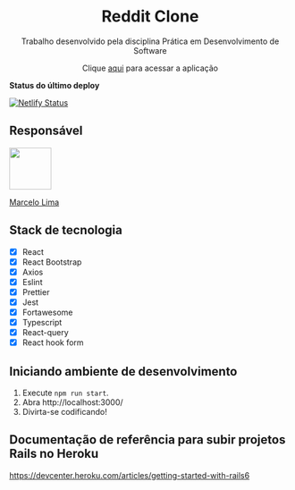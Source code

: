 <h1 align="center">
  Reddit Clone
</h1>

<p align="center">Trabalho desenvolvido pela disciplina Prática em Desenvolvimento de Software</p>

<p align="center">Clique <a href="https://peaceful-leavitt-6ab046.netlify.app/">aqui</a> para acessar a aplicação</p>
 
<p><b>Status do último deploy</b></p>

[![Netlify Status](https://api.netlify.com/api/v1/badges/badc1667-0dbb-4df5-909d-ee3568bc63d8/deploy-status)](https://app.netlify.com/sites/peaceful-leavitt-6ab046/deploys)


## Responsável

[<img src="https://avatars.githubusercontent.com/u/17275689?v=4" width="75px;"/>](https://github.com/diegosantos-hotmart)

[Marcelo Lima](https://github.com/marcelolima381)

## Stack de tecnologia

- [x] React
- [x] React Bootstrap
- [x] Axios
- [x] Eslint
- [x] Prettier
- [x] Jest
- [x] Fortawesome
- [x] Typescript
- [x] React-query
- [x] React hook form

## Iniciando ambiente de desenvolvimento

1. Execute `npm run start`.<br /> 
2. Abra http://localhost:3000/
3. Divirta-se codificando!

## Documentação de referência para subir projetos Rails no Heroku
https://devcenter.heroku.com/articles/getting-started-with-rails6
